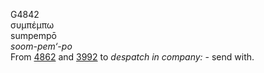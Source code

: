 G4842  
συμπέμπω  
sumpempō  
*soom-pem‘-po*  
From [4862](g4862) and [3992](g3992) to *despatch* *in* *company:* -
send with.  
